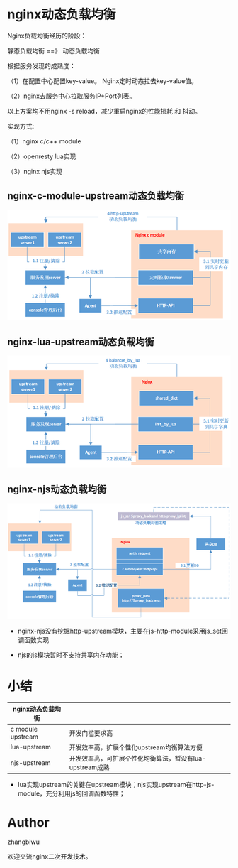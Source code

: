 # nginx动态负载均衡

Nginx负载均衡经历的阶段：

静态负载均衡  ==》 动态负载均衡


根据服务发现的成熟度：

（1）在配置中心配置key-value。 Nginx定时动态拉去key-value值。

（2）nginx去服务中心拉取服务IP+Port列表。

以上方案均不用nginx -s reload，减少重启nginx的性能损耗 和 抖动。

实现方式:

（1）nginx c/c++ module

（2）openresty lua实现

（3）nginx njs实现


## nginx-c-module-upstream动态负载均衡

![c-module动态负载均衡](/img/upsync-upstream/c-module-upsync-upstream.png)

## nginx-lua-upstream动态负载均衡

![lua动态负载均衡](/img/upsync-upstream/lua-upsync-upstream.png)

## nginx-njs动态负载均衡

![njs动态负载均衡](/img/upsync-upstream/njs-upsync-upstream.png)

* nginx-njs没有挖掘http-upstream模块，主要在js-http-module采用js_set回调函数实现

* njs的js模块暂时不支持共享内存功能；

# 小结

| nginx动态负载均衡       |    | 
| ---------- | ------ |
| c module upstream      | 开发门槛要求高 | 
| lua-upstream     | 开发效率高，扩展个性化upstream均衡算法方便 |
| njs-upstream     | 开发效率高，可扩展个性化均衡算法，暂没有lua-upstream成熟 | 

* lua实现upstream的关键在upstream模块；njs实现upstream在http-js-module，充分利用js的回调函数特性；


# Author

zhangbiwu

欢迎交流nginx二次开发技术。
